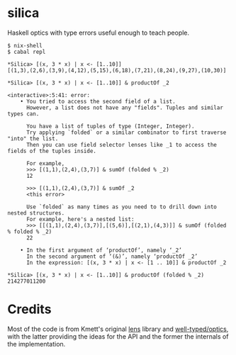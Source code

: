 # silica

Haskell optics with type errors useful enough to teach people.

```
$ nix-shell
$ cabal repl

*Silica> [(x, 3 * x) | x <- [1..10]]
[(1,3),(2,6),(3,9),(4,12),(5,15),(6,18),(7,21),(8,24),(9,27),(10,30)]

*Silica> [(x, 3 * x) | x <- [1..10]] & productOf _2

<interactive>:5:41: error:
    • You tried to access the second field of a list.
      However, a list does not have any "fields". Tuples and similar types can.

      You have a list of tuples of type (Integer, Integer).
      Try applying `folded` or a similar combinator to first traverse "into" the list.
      Then you can use field selector lenses like _1 to access the fields of the tuples inside.

      For example,
      >>> [(1,1),(2,4),(3,7)] & sumOf (folded % _2)
      12

      >>> [(1,1),(2,4),(3,7)] & sumOf _2
      <this error>

      Use `folded` as many times as you need to to drill down into nested structures.
      For example, here's a nested list:
      >>> [[(1,1),(2,4),(3,7)],[(5,6)],[(2,1),(4,3)]] & sumOf (folded % folded % _2)
      22

    • In the first argument of ‘productOf’, namely ‘_2’
      In the second argument of ‘(&)’, namely ‘productOf _2’
      In the expression: [(x, 3 * x) | x <- [1 .. 10]] & productOf _2

*Silica> [(x, 3 * x) | x <- [1..10]] & productOf (folded % _2)
214277011200
```

# Credits

Most of the code is from Kmett's original [lens](https://github.com/ekmett/lens/) library and [well-typed/optics](https://github.com/well-typed/optics/), with the latter providing the ideas for the API and the former the internals of the implementation.

